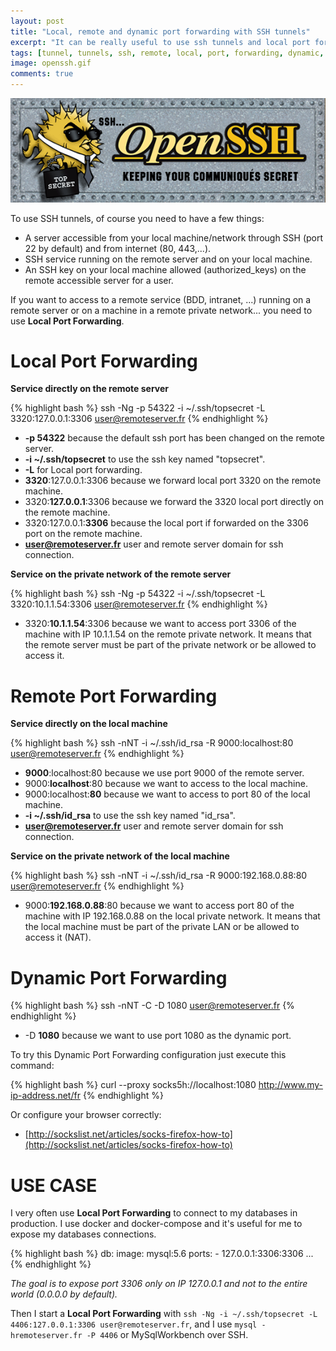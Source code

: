 ```yaml
---
layout: post
title: "Local, remote and dynamic port forwarding with SSH tunnels"
excerpt: "It can be really useful to use ssh tunnels and local port forwarding to access servers, databases or more generally services running on remote LAN. With Remote port forwarding we can access a local machine from outside internet easily."
tags: [tunnel, tunnels, ssh, remote, local, port, forwarding, dynamic, databases, firewall, private]
image: openssh.gif
comments: true
---
```


![open ssh](/images/posts/openssh.gif)

To use SSH tunnels, of course you need to have a few things:

* A server accessible from your local machine/network through SSH (port 22 by default) and from internet (80, 443,...).
* SSH service running on the remote server and on your local machine.
* An SSH key on your local machine allowed (authorized_keys) on the remote accessible server for a user.

If you want to access to a remote service (BDD, intranet, ...) running on a remote server
or on a machine in a remote private network... you need to use **Local Port Forwarding**.

# Local Port Forwarding

**Service directly on the remote server**

{% highlight bash %}
ssh -Ng -p 54322 -i ~/.ssh/topsecret -L 3320:127.0.0.1:3306 user@remoteserver.fr
{% endhighlight %}

* **-p 54322** because the default ssh port has been changed on the remote server.
* **-i ~/.ssh/topsecret** to use the ssh key named "topsecret".
* **-L** for Local port forwarding.
* **3320**:127.0.0.1:3306 because we forward local port 3320 on the remote machine.
* 3320:**127.0.0.1**:3306 because we forward the 3320 local port directly on the remote machine.
* 3320:127.0.0.1:**3306** because the local port if forwarded on the 3306 port on the remote machine.
* **user@remoteserver.fr** user and remote server domain for ssh connection.

**Service on the private network of the remote server**

{% highlight bash %}
ssh -Ng -p 54322 -i ~/.ssh/topsecret -L 3320:10.1.1.54:3306 user@remoteserver.fr
{% endhighlight %}

* 3320:**10.1.1.54**:3306 because we want to access port 3306 of the machine with IP 10.1.1.54 on the remote private network.
It means that the remote server must be part of the private network or be allowed to access it.

# Remote Port Forwarding

**Service directly on the local machine**

{% highlight bash %}
ssh -nNT -i ~/.ssh/id_rsa -R 9000:localhost:80 user@remoteserver.fr
{% endhighlight %}

* **9000**:localhost:80 because we use port 9000 of the remote server.
* 9000:**localhost**:80 because we want to access to the local machine.
* 9000:localhost:**80** because we want to access to port 80 of the local machine.
* **-i ~/.ssh/id_rsa** to use the ssh key named "id_rsa".
* **user@remoteserver.fr** user and remote server domain for ssh connection.

**Service on the private network of the local machine**

{% highlight bash %}
ssh -nNT -i ~/.ssh/id_rsa -R 9000:192.168.0.88:80 user@remoteserver.fr
{% endhighlight %}

* 9000:**192.168.0.88**:80 because we want to access port 80 of the machine with IP 192.168.0.88 on the local private network.
It means that the local machine must be part of the private LAN or be allowed to access it (NAT).

# Dynamic Port Forwarding

{% highlight bash %}
ssh -nNT -C -D 1080 user@remoteserver.fr
{% endhighlight %}

* -D **1080** because we want to use port 1080 as the dynamic port.

To try this Dynamic Port Forwarding configuration just execute this command:

{% highlight bash %}
curl --proxy socks5h://localhost:1080 http://www.my-ip-address.net/fr
{% endhighlight %}

Or configure your browser correctly:

* [http://sockslist.net/articles/socks-firefox-how-to](http://sockslist.net/articles/socks-firefox-how-to)


# USE CASE

I very often use **Local Port Forwarding** to connect to my databases in production.
I use docker and docker-compose and it's useful for me to expose my databases connections.

{% highlight bash %}
db:
  image: mysql:5.6
  ports:
    - 127.0.0.1:3306:3306
  ...
{% endhighlight %}

_The goal is to expose port 3306 only on IP 127.0.0.1 and not to the entire world (0.0.0.0 by default)._

Then I start a **Local Port Forwarding** with `ssh -Ng -i ~/.ssh/topsecret -L 4406:127.0.0.1:3306 user@remoteserver.fr`,
and I use `mysql -hremoteserver.fr -P 4406` or MySqlWorkbench over SSH.